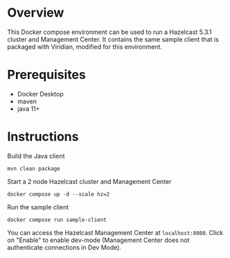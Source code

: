 # Overview

This Docker compose environment can be used to run a Hazelcast 5.3.1 cluster and Management Center. 
It contains the same sample client that is packaged with Viridian, modified for this environment.

# Prerequisites
- Docker Desktop
- maven
- java 11+

# Instructions
Build the Java client
```
mvn clean package
```

Start a 2 node Hazelcast cluster and Management Center
```
docker compose up -d --scale hz=2
```

Run the sample client
```
docker compose run sample-client
```

You can access the Hazelcast Management Center at `localhost:8080`.
Click on "Enable" to enable dev-mode (Management Center does not 
authenticate connections in Dev Mode).




